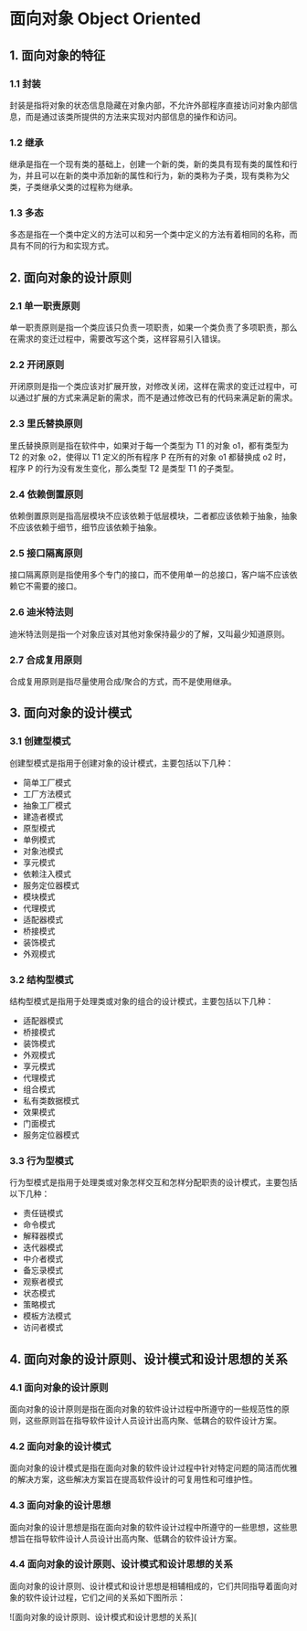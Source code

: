 # 面向对象 Object Oriented

## 1. 面向对象的特征

### 1.1 封装

封装是指将对象的状态信息隐藏在对象内部，不允许外部程序直接访问对象内部信息，而是通过该类所提供的方法来实现对内部信息的操作和访问。 

### 1.2 继承

继承是指在一个现有类的基础上，创建一个新的类，新的类具有现有类的属性和行为，并且可以在新的类中添加新的属性和行为，新的类称为子类，现有类称为父类，子类继承父类的过程称为继承。

### 1.3 多态

多态是指在一个类中定义的方法可以和另一个类中定义的方法有着相同的名称，而具有不同的行为和实现方式。

## 2. 面向对象的设计原则

### 2.1 单一职责原则

单一职责原则是指一个类应该只负责一项职责，如果一个类负责了多项职责，那么在需求的变迁过程中，需要改写这个类，这样容易引入错误。

### 2.2 开闭原则

开闭原则是指一个类应该对扩展开放，对修改关闭，这样在需求的变迁过程中，可以通过扩展的方式来满足新的需求，而不是通过修改已有的代码来满足新的需求。

### 2.3 里氏替换原则

里氏替换原则是指在软件中，如果对于每一个类型为 T1 的对象 o1，都有类型为 T2 的对象 o2，使得以 T1 定义的所有程序 P 在所有的对象 o1 都替换成 o2 时，程序 P 的行为没有发生变化，那么类型 T2 是类型 T1 的子类型。

### 2.4 依赖倒置原则

依赖倒置原则是指高层模块不应该依赖于低层模块，二者都应该依赖于抽象，抽象不应该依赖于细节，细节应该依赖于抽象。

### 2.5 接口隔离原则

接口隔离原则是指使用多个专门的接口，而不使用单一的总接口，客户端不应该依赖它不需要的接口。

### 2.6 迪米特法则

迪米特法则是指一个对象应该对其他对象保持最少的了解，又叫最少知道原则。

### 2.7 合成复用原则

合成复用原则是指尽量使用合成/聚合的方式，而不是使用继承。

## 3. 面向对象的设计模式

### 3.1 创建型模式

创建型模式是指用于创建对象的设计模式，主要包括以下几种：

- 简单工厂模式
- 工厂方法模式
- 抽象工厂模式
- 建造者模式
- 原型模式
- 单例模式
- 对象池模式
- 享元模式
- 依赖注入模式
- 服务定位器模式
- 模块模式
- 代理模式
- 适配器模式
- 桥接模式
- 装饰模式
- 外观模式

### 3.2 结构型模式

结构型模式是指用于处理类或对象的组合的设计模式，主要包括以下几种：

- 适配器模式
- 桥接模式
- 装饰模式
- 外观模式
- 享元模式
- 代理模式
- 组合模式
- 私有类数据模式
- 效果模式
- 门面模式
- 服务定位器模式

### 3.3 行为型模式

行为型模式是指用于处理类或对象怎样交互和怎样分配职责的设计模式，主要包括以下几种：

- 责任链模式
- 命令模式
- 解释器模式
- 迭代器模式
- 中介者模式
- 备忘录模式
- 观察者模式
- 状态模式
- 策略模式
- 模板方法模式
- 访问者模式

## 4. 面向对象的设计原则、设计模式和设计思想的关系

### 4.1 面向对象的设计原则

面向对象的设计原则是指在面向对象的软件设计过程中所遵守的一些规范性的原则，这些原则旨在指导软件设计人员设计出高内聚、低耦合的软件设计方案。

### 4.2 面向对象的设计模式

面向对象的设计模式是指在面向对象的软件设计过程中针对特定问题的简洁而优雅的解决方案，这些解决方案旨在提高软件设计的可复用性和可维护性。

### 4.3 面向对象的设计思想

面向对象的设计思想是指在面向对象的软件设计过程中所遵守的一些思想，这些思想旨在指导软件设计人员设计出高内聚、低耦合的软件设计方案。

### 4.4 面向对象的设计原则、设计模式和设计思想的关系

面向对象的设计原则、设计模式和设计思想是相辅相成的，它们共同指导着面向对象的软件设计过程，它们之间的关系如下图所示：

![面向对象的设计原则、设计模式和设计思想的关系](